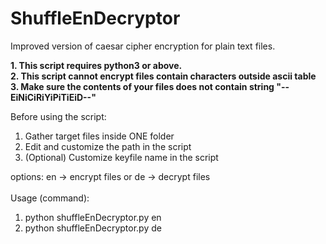 # ShuffleEnDecryptor
Improved version of caesar cipher encryption for plain text files.

**1.  This script requires python3 or above.**<br/>
**2.  This script cannot encrypt files contain characters outside ascii table**<br/>
**3.  Make sure the contents of your files does not contain string "--EiNiCiRiYiPiTiEiD--"**<br/>

Before using the script:
1. Gather target files inside ONE folder
2. Edit and customize the path in the script
3. (Optional) Customize keyfile name in the script

options: en -> encrypt files or de -> decrypt files<br/><br/>
Usage (command):
1. python shuffleEnDecryptor.py en
2. python shuffleEnDecryptor.py de

